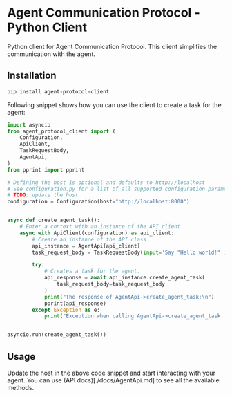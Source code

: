 # Agent Communication Protocol - Python Client

Python client for Agent Communication Protocol. This client simplifies the communication with the agent. 

## Installation
```bash
pip install agent-protocol-client
```

Following snippet shows how you can use the client to create a task for the agent:
```python
import asyncio
from agent_protocol_client import (
    Configuration,
    ApiClient,
    TaskRequestBody,
    AgentApi,
)
from pprint import pprint

# Defining the host is optional and defaults to http://localhost
# See configuration.py for a list of all supported configuration parameters.
# TODO: update the host
configuration = Configuration(host="http://localhost:8000")


async def create_agent_task():
    # Enter a context with an instance of the API client
    async with ApiClient(configuration) as api_client:
        # Create an instance of the API class
        api_instance = AgentApi(api_client)
        task_request_body = TaskRequestBody(input='Say "Hello world!"')

        try:
            # Creates a task for the agent.
            api_response = await api_instance.create_agent_task(
                task_request_body=task_request_body
            )
            print("The response of AgentApi->create_agent_task:\n")
            pprint(api_response)
        except Exception as e:
            print("Exception when calling AgentApi->create_agent_task: %s\n" % e)


asyncio.run(create_agent_task())
```


## Usage
Update the host in the above code snippet and start interacting with your agent. You can use (API docs)[./docs/AgentApi.md] to see all the available methods.
